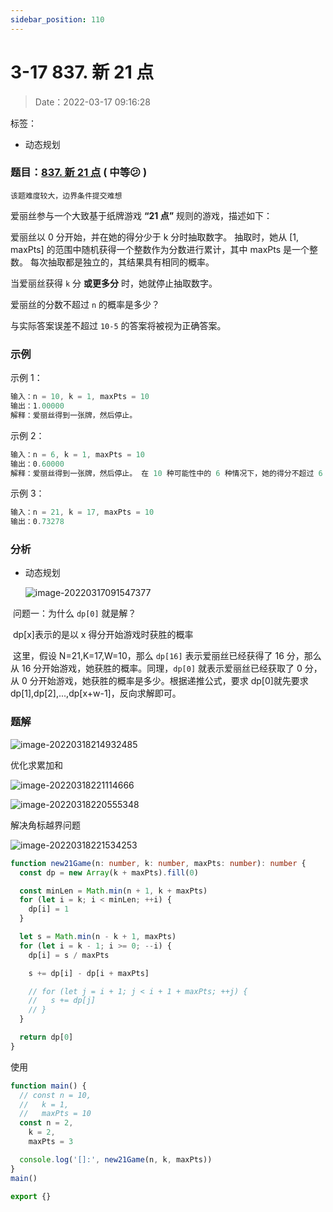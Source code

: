 ```yaml
---
sidebar_position: 110
---
```


# 3-17 837. 新 21 点

> Date：2022-03-17 09:16:28

标签：

- 动态规划

### 题目：[837. 新 21 点](https://leetcode-cn.com/problems/new-21-game/) ( 中等:confused: )

`该题难度较大，边界条件提交难想`

爱丽丝参与一个大致基于纸牌游戏 **“21 点”** 规则的游戏，描述如下：

爱丽丝以 0 分开始，并在她的得分少于 k 分时抽取数字。 抽取时，她从 [1, maxPts] 的范围中随机获得一个整数作为分数进行累计，其中 maxPts 是一个整数。 每次抽取都是独立的，其结果具有相同的概率。

当爱丽丝获得 `k` 分 **或更多分** 时，她就停止抽取数字。

爱丽丝的分数不超过 `n` 的概率是多少？

与实际答案误差不超过 `10-5` 的答案将被视为正确答案。

### 示例

示例 1：

```ts
输入：n = 10, k = 1, maxPts = 10
输出：1.00000
解释：爱丽丝得到一张牌，然后停止。
```

示例 2：

```ts
输入：n = 6, k = 1, maxPts = 10
输出：0.60000
解释：爱丽丝得到一张牌，然后停止。 在 10 种可能性中的 6 种情况下，她的得分不超过 6 分。
```

示例 3：

```ts
输入：n = 21, k = 17, maxPts = 10
输出：0.73278
```

### 分析

- 动态规划

  ![image-20220317091547377](https://cdn.gincool.com//img/image-20220317091547377.png)

​ 问题一：为什么 `dp[0]` 就是解？

​ dp[x]表示的是以 x 得分开始游戏时获胜的概率

​ 这里，假设 N=21,K=17,W=10，那么 `dp[16]` 表示爱丽丝已经获得了 16 分，那么从 16 分开始游戏，她获胜的概率。同理，`dp[0]` 就表示爱丽丝已经获取了 0 分，从 0 分开始游戏，她获胜的概率是多少。根据递推公式，要求 dp[0]就先要求 dp[1],dp[2],...,dp[x+w-1]，反向求解即可。

### 题解

![image-20220318214932485](https://cdn.gincool.com//img/image-20220318214932485.png)

优化求累加和

![image-20220318221114666](https://cdn.gincool.com//img/image-20220318221114666.png)

![image-20220318220555348](https://cdn.gincool.com//img/image-20220318220555348.png)

解决角标越界问题

![image-20220318221534253](https://cdn.gincool.com//img/image-20220318221534253.png)

```ts
function new21Game(n: number, k: number, maxPts: number): number {
  const dp = new Array(k + maxPts).fill(0)

  const minLen = Math.min(n + 1, k + maxPts)
  for (let i = k; i < minLen; ++i) {
    dp[i] = 1
  }

  let s = Math.min(n - k + 1, maxPts)
  for (let i = k - 1; i >= 0; --i) {
    dp[i] = s / maxPts

    s += dp[i] - dp[i + maxPts]

    // for (let j = i + 1; j < i + 1 + maxPts; ++j) {
    //   s += dp[j]
    // }
  }

  return dp[0]
}
```

使用

```ts
function main() {
  // const n = 10,
  //   k = 1,
  //   maxPts = 10
  const n = 2,
    k = 2,
    maxPts = 3

  console.log('[]:', new21Game(n, k, maxPts))
}
main()

export {}
```
